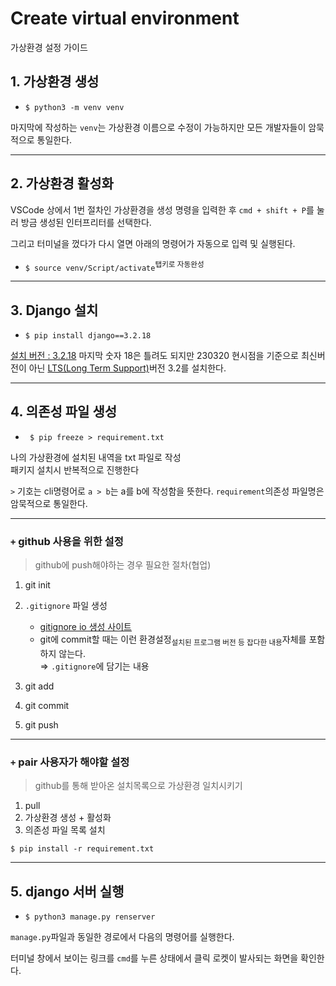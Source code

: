 # Create virtual environment

가상환경 설정 가이드

## 1. 가상환경 생성

- `$ python3 -m venv venv`

마지막에 작성하는 `venv`는 가상환경 이름으로 수정이 가능하지만 모든 개발자들이 암묵적으로 통일한다.

---

## 2. 가상환경 활성화

VSCode 상에서 1번 절차인 가상환경을 생성 명령을 입력한 후 `cmd + shift + P`를 눌러 방금 생성된 인터프리터를 선택한다.

그리고 터미널을 껐다가 다시 열면 아래의 명령어가 자동으로 입력 및 실행된다.

- `$ source venv/Script/activate`<sup>탭키로 자동완성</sup>

---

## 3. Django 설치

- `$ pip install django==3.2.18`

[설치 버전 : 3.2.18](https://static.djangoproject.com/img/release-roadmap.4cf783b31fbe.png)
마지막 숫자 18은 틀려도 되지만
230320 현시점을 기준으로 최신버전이 아닌 [LTS(Long Term Support)](https://ko.wikipedia.org/wiki/%EC%9E%A5%EA%B8%B0_%EC%A7%80%EC%9B%90_%EB%B2%84%EC%A0%84)버전 3.2를 설치한다.

---

## 4. 의존성 파일 생성

- ` $ pip freeze > requirement.txt`

나의 가상환경에 설치된 내역을 txt 파일로 작성\
패키지 설치시 반복적으로 진행한다

`>` 기호는 cli명령어로 `a > b`는 a를 b에 작성함을 뜻한다.
`requirement`의존성 파일명은 암묵적으로 통일한다.

---

### `+` github 사용을 위한 설정

> github에 push해야하는 경우 필요한 절차(협업)

1. git init
2. `.gitignore` 파일 생성

   - [gitignore io 생성 사이트](https://www.toptal.com/developers/gitignore)
   - git에 commit할 때는 이런 환경설정<sub>설치된 프로그램 버전 등 잡다한 내용</sub>자체를 포함하지 않는다.\
     &rArr; `.gitignore`에 담기는 내용

3. git add
4. git commit
5. git push

---

### `+` pair 사용자가 해야할 설정

> github를 통해 받아온 설치목록으로 가상환경 일치시키기

1. pull
2. 가상환경 생성 + 활성화
3. 의존성 파일 목록 설치

`$ pip install -r requirement.txt`

---

## 5. django 서버 실행

- `$ python3 manage.py renserver`

`manage.py`파일과 동일한 경로에서 다음의 명령어를 실행한다.

터미널 창에서 보이는 링크를 `cmd`를 누른 상태에서 클릭
로켓이 발사되는 화면을 확인한다.
